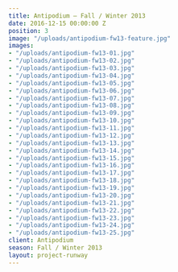 ```yaml
---
title: Antipodium — Fall / Winter 2013
date: 2016-12-15 00:00:00 Z
position: 3
image: "/uploads/antipodium-fw13-feature.jpg"
images:
- "/uploads/antipodium-fw13-01.jpg"
- "/uploads/antipodium-fw13-02.jpg"
- "/uploads/antipodium-fw13-03.jpg"
- "/uploads/antipodium-fw13-04.jpg"
- "/uploads/antipodium-fw13-05.jpg"
- "/uploads/antipodium-fw13-06.jpg"
- "/uploads/antipodium-fw13-07.jpg"
- "/uploads/antipodium-fw13-08.jpg"
- "/uploads/antipodium-fw13-09.jpg"
- "/uploads/antipodium-fw13-10.jpg"
- "/uploads/antipodium-fw13-11.jpg"
- "/uploads/antipodium-fw13-12.jpg"
- "/uploads/antipodium-fw13-13.jpg"
- "/uploads/antipodium-fw13-14.jpg"
- "/uploads/antipodium-fw13-15.jpg"
- "/uploads/antipodium-fw13-16.jpg"
- "/uploads/antipodium-fw13-17.jpg"
- "/uploads/antipodium-fw13-18.jpg"
- "/uploads/antipodium-fw13-19.jpg"
- "/uploads/antipodium-fw13-20.jpg"
- "/uploads/antipodium-fw13-21.jpg"
- "/uploads/antipodium-fw13-22.jpg"
- "/uploads/antipodium-fw13-23.jpg"
- "/uploads/antipodium-fw13-24.jpg"
- "/uploads/antipodium-fw13-25.jpg"
client: Antipodium
season: Fall / Winter 2013
layout: project-runway
---
```


